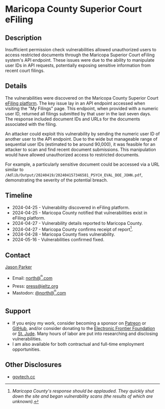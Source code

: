 # Maricopa County Superior Court eFiling

## Description

Insufficient permission check vulnerabilities allowed unauthorized users to access restricted documents through the Maricopa Superior Court eFiling system's API endpoint. These issues were due to the ability to manipulate user IDs in API requests, potentially exposing sensitive information from recent court filings.

## Details

The vulnerabilities were discovered on the Maricopa County Superior Court [eFiling platform](https://efiling.clerkofcourt.maricopa.gov/Web/). The key issue lay in an API endpoint accessed when visiting the "My Filings" page. This endpoint, when provided with a numeric user ID, returned all filings submitted by that user in the last seven days. The response included document IDs and URLs for the documents associated with the filing.

An attacker could exploit this vulnerability by sending the numeric user ID of another user to the API endpoint. Due to the wide but manageable range of sequential user IDs (estimated to be around 90,000), it was feasible for an attacker to scan and find recent document submissions. This manipulation would have allowed unauthorized access to restricted documents.

For example, a particularly sensitive document could be accessed via a URL similar to `/Adlib/Output/20240419/202404157346581_PSYCH_EVAL_DOE_JOHN.pdf`, demonstrating the severity of the potential breach.

## Timeline

- 2024-04-25 - Vulnerability discovered in eFiling platform.
- 2024-04-25 - Maricopa County notified that vulnerabilities exist in eFiling platform.
- 2024-04-27 - Vulnerability details reported to Maricopa County.
- 2024-04-27 - Maricopa County confirms receipt of report[^1].
- 2024-04-28 - Maricopa County fixes vulnerability.
- 2024-05-16 - Vulnerabilities confirmed fixed.

## Contact

[Jason Parker](https://linktr.ee/northantara)

- Email: [north@ꩰ.com](mailto:north@ꩰ.com)
- Press: [press@jeltz.org](mailto:press@jeltz.org)
- Mastodon: [@north@ꩰ.com](https://ꩰ.com/@north)

## Support

- If you enjoy my work, consider becoming a sponsor on [Patreon](https://patreon.com/northantara) or [GitHub](https://github.com/sponsors/qwell/), and/or consider donating to the [Electronic Frontier Foundation](https://eff.org/donate) or [St. Jude](https://www.stjude.org/donate). Many hours of labor are put into researching and disclosing vulnerabilities.
- I am also available for both contractual and full-time employment opportunities.

## Other Disclosures

- [govtech.cc](https://govtech.cc/)

[^1]: _Maricopa County's response should be applauded. They quickly shut down the site and began vulnerability scans (the results of which are unknown)._
